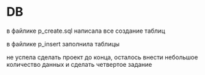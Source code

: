 # DB

в файлике p_create.sql написала все создание таблиц

в файлике p_insert заполнила таблицы

не успела сделать проект до конца, осталось внести небольшое количество данных и сделать четвертое задание
